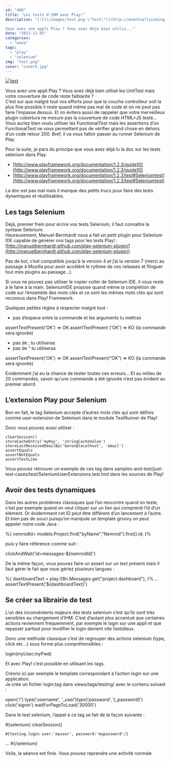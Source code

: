 ```yaml
---
id: "466"
title: "Les tests d'IHM avec Play!"
description: "[![](/images/test.png \"test\")](http://eventuallycoding.com/wp-content/uploads/2011/11/test.png)

Vous avez une appli Play ? Vous avez déjà bien utilis..."
date: "2011-11-05"
categories: 
  - "waza"
tags: 
  - "play"
  - "selenium"
img: "test.png"
cover: "cover5.jpg"
---
```


[![](/images/test.png "test")](http://eventuallycoding.com/wp-content/uploads/2011/11/test.png)

Vous avez une appli Play ? Vous avez déjà bien utilisé les UnitTest mais votre couverture de code reste faiblarde ?  
C’est sur que malgré tout vos efforts pour que la couche controlleur soit la plus fine possible il reste quand même pas mal de code et on ne peut pas faire l’impasse dessus. Et on évitera aussi de rappeler que votre merveilleux plugin cobertura ne mesure pas la couverture de code HTML+JS testé...  
Vous auriez bien voulu utiliser les FunctionalTest mais les assertions d’un FunctionalTest ne vous permettent pas de vérifier grand chose en dehors d’un code retour 200. 
Bref, il va vous falloir passer au runner Selenium de Play.

Pour la suite, je pars du principe que vous avez déjà lu la doc sur les tests selenium dans Play.

- [http://www.playframework.org/documentation/1.2.3/guide10](http://www.playframework.org/documentation/1.2.3/guide10)
- [http://www.playframework.org/documentation/1.2.3/test#Seleniumtest](http://www.playframework.org/documentation/1.2.3/test#Seleniumtest)

La doc est pas mal mais il manque des petits trucs pour faire des tests dynamiques et réutilisables.

## Les tags Selenium

Déjà, premier frein pour écrire vos tests Selenium, il faut connaître la syntaxe Selenium.  
Heureusement, Manuel Bernhardt nous a fait un petit plugin pour Selenium IDE capable de générer nos tags pour les tests Play! : [http://manuelbernhardt.github.com/play-selenium-plugin/](http://manuelbernhardt.github.com/play-selenium-plugin/)

Pas de bol, c’est compatible jusqu’à la version 4 et j’ai la version 7 (merci au passage à Mozilla pour avoir accéléré le rythme de ces releases et flinguer tout mes plugins au passage...).

Si vous ne pouvez pas utiliser le copier coller de Selenium IDE, il vous reste à le faire à la main. SeleniumIDE propose quand même la complétion de code sur l’ensemble des mots clés et ce sont les mêmes mots clés qui sont reconnus dans Play! Framework.

Quelques petites règles à respecter malgré tout :

- pas d’espace entre la commande et les arguments tu mettras

assertTextPresent('OK') => OK
assertTextPresent ('OK') => KO (la commande sera ignorée)

- pas de ; tu utiliseras
- pas de “ tu utiliseras

assertTextPresent('OK') => OK
assertTextPresent(“OK”) => KO (la commande sera ignorée)

Evidemment j’ai eu la chance de tester toutes ces erreurs... Et au milieu de 20 commandes, savoir qu’une commande a été ignorée n’est pas évident au premier abord.

## L’extension Play pour Selenium

Bon en fait, le tag Selenium accepte d’autres mots clés qui sont définis comme user-extension de Selenium dans le module TestRunner de Play!

Donc vous pouvez aussi utiliser :

    clearSession()
    storeCacheEntry('myKey', 'stringCacheValue')
    storeLastReceivedEmailBy('boron@localhost', 'email')
    assertEquals
    assertNotEquals
    assertTextLike

Vous pouvez retrouver un exemple de ces tag dans samples-and-test/just-test-cases/test/SeleniumUserExtensions.test.hml dans les sources de Play!  

## Avoir des tests dynamiques

Dans les autres problèmes classiques que l’on rencontre quand on teste, c’est par exemple quand on veut cliquer sur un lien qui comprend l’id d’un élément. Or évidemment cet ID peut être différent d’un lancement à l’autre.  
Et bien pas de souci puisqu’on manipule un template groovy on peut appeler notre code Java :

%{ nemrodId= models.Project.find("byName","Nemrod").first().id;  }%

puis y faire référence comme suit :

clickAndWait('id=messages-${nemrodId}')

De la même façon, vous pouvez faire un assert sur un text présent mais il faut gérer le fait que vous gériez plusieurs langues :

%{ dashboardText = play.i18n.Messages.get("project.dashboard");  }%
…
assertTextPresent('${dashboardText}')

## Se créer sa librairie de test

L’un des inconvénients majeurs des tests selenium c’est qu’ils sont très sensibles au changement d’IHM. C’est d’autant plus accentué que certaines actions reviennent fréquemment, par exemple le login sur une appli et que repasser partout pour modifier le login devient vite fastidieux.

Donc une méthode classique c’est de regrouper des actions selenium (type, click etc...) sous forme plus compréhensibles :

login(myUser,myPwd)

Et avec Play! c’est possible en utilisant les tags.

Créons ici par exemple le template correspondant à l’action login sur une application.  
Je crée un fichier login.tag dans views/tags/testing/ avec le contenu suivant :

open('/')
type('username', '${\_user}')
type('password', '${\_password}')
click('signin')
waitForPageToLoad('30000')

Dans le test selenium, l’appel à ce tag se fait de la façon suivante :

#{selenium}
    clearSession()

    #{testing.login user:'myuser', password:'mypassword'/}
…
#{/selenium}

Voila, la séance est finie. Vous pouvez reprendre une activité normale

